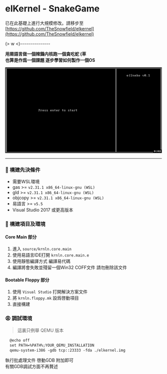 # elKernel - SnakeGame

已在此基礎上進行大規模修改。請移步至
[https://github.com/TheSnowfield/elkernel](https://github.com/TheSnowfield/elkernel)  

(> w <)---------------

**用屑語言做一個辣鷄内核跑一個貪吃蛇 (草**  
**也算是作爲一個課題 逐步學習如何製作一個OS** 

![Snake](image/snake.gif)

---

### 🤔 構建先決條件
  - 需要WSL環境
  - gas >= `v2.31.1 x86_64-linux-gnu (WSL)`
  - gld >= `v2.31.1 x86_64-linux-gnu (WSL)`
  - objcopy >= `v2.31.1 x86_64-linux-gnu (WSL)`
  - 易語言 >= `v5.5`
  - Visual Studio 2017 或更高版本

### 🐴 構建項目及環境
#### Core Main 部分
  1. 進入 `source/krnln.core.main`
  2. 使用易語言IDE打開 `krnln.core.main.e` 
  3. 使用靜態編譯方式 編譯易代碼 
  4. 編譯將會失敗並殘留一個Win32 COFF文件 請勿刪除該文件

#### Bootable Floppy 部分
  1. 使用 `Visual Studio` 打開解決方案文件
  2. 將 `krnln.floppy.mk` 設爲啓動項目
  3. 直接構建

### 😩 調試環境
  > 這裏只例舉 QEMU 版本
  ```batch
    @echo off
    set PATH=%PATH%;YOUR_QEMU_INSTALLATION
    qemu-system-i386 -gdb tcp::23333 -fda ./elkernel.img
  ```
  執行批處理文件 啓動GDB 附加即可<br/>
  有關GDB調試方面不再贅述

